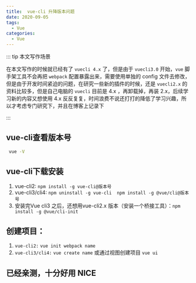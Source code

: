 ```yaml
---
title:  vue-cli 升降版本问题
date: 2020-09-05
tags:
  - Vue
categories:
  - Vue
---
```


::: tip 本文写作场景

  在本文写作的时候就已经有了 `vuecli 4.x` 了，但是由于 `vuecli3.0` 开始，`vue` 脚手架工具不会再把 `webpack` 配置暴露出来，需要使用单独的 config 文件去修改，但是由于开发时间紧迫的问题，在研究一些新的插件的时候，还是 `vuecli2.x` 的资料比较多，但是自己电脑的 `vuecli` 目前是 4.x ，再卸载掉，再装 2.x，后续学习新的内容又想使用 4.x 反反复复，时间浪费不说还打打的降低了学习兴趣，所以才考虑专门研究下，并且在博客上记录下



:::


## vue-cli查看版本号

```bash
 vue -V

```
## vue-cli下载安装

1. vue-cli2: `npm install -g vue-cli@版本号`
2. vue-cli3/cli4: `npm uninstall -g vue-cli  npm install -g @vue/cli@版本号`
3. 安装完Vue cli3 之后，还想用vue-cli2.x 版本（安装一个桥接工具）：`npm install -g @vue/cli-init`


## 创建项目：
1. `vue-cli2:`  `vue init webpack name`
2. `vue-cli3/cli4:`  `vue create name` 或通过视图创建项目 `vue ui`


## 已经亲测，十分好用 NICE